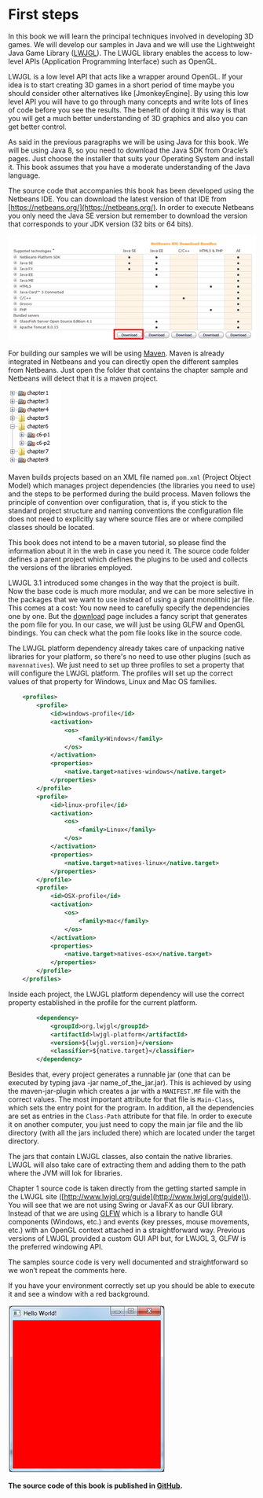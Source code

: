 # First steps

In this book we will learn the principal techniques involved in developing 3D games. We will develop our samples in Java and we will use the Lightweight Java Game Library \([LWJGL](http://www.lwjgl.org/)\). The LWJGL library enables the access to low-level APIs \(Application Programming Interface\) such as OpenGL.

LWJGL is a low level API that acts like a wrapper around OpenGL. If your idea is to start creating 3D games in a short period of time maybe you should consider other alternatives like  \[JmonkeyEngine\]. By using this low level API you will have to go through many concepts and write lots of lines of code before you see the results. The benefit of doing it this way is that you will get a much better understanding of 3D graphics and also you can get better control.

As said in the previous paragraphs we will be using Java for this book. We will be using Java 8, so you need to download the Java SDK from Oracle’s pages. Just choose the installer that suits your Operating System and install it. This book assumes that you have a moderate understanding of the Java language.

The source code that accompanies this book has been developed using the Netbeans IDE. You can download the latest version of that IDE from [https://netbeans.org/](https://netbeans.org/). In order to execute Netbeans you only need the Java SE version but remember to download the version that corresponds to your JDK version \(32 bits or 64 bits\).

![Netbeans download](netbeans_download.png)

For building our samples we will be using [Maven](https://maven.apache.org/). Maven is already integrated in Netbeans and you can directly open the different samples from Netbeans. Just open the folder that contains the chapter sample and Netbeans will detect that it is a maven project.

![Maven projects](maven_projecs.png)

Maven builds projects based on an XML file named `pom.xml` \(Project Object Model\) which manages project dependencies \(the libraries you need to use\) and the steps to be performed during the build process. Maven follows the principle of convention over configuration, that is, if you stick to the standard project structure and naming conventions the configuration file does not need to explicitly say where source files are or where compiled classes should be located.

This book does not intend to be a maven tutorial, so please find the information about it in the web in case you need it.  The source code folder defines a parent project which defines the plugins to be used and collects the versions of the libraries employed.

LWJGL 3.1 introduced some changes in the way that the project is built. Now the base code is much more modular, and we can be more selective in the packages that we want to use instead of using a giant monolithic jar file. This comes at a cost: You now need to carefully specify the dependencies one by one. But the [download](https://www.lwjgl.org/download) page includes a fancy script that generates the pom file for you. In our case, we will just be using GLFW and OpenGL bindings. You can check what the pom file looks like in the source code.

The LWJGL platform dependency already takes care of unpacking native libraries for your platform, so there's no need to use other plugins \(such as `mavennatives`\). We just need to set up three profiles to set a property that will configure the LWJGL platform. The profiles will set up the correct values of that property for Windows, Linux and Mac OS families.

```xml
    <profiles>
        <profile>
            <id>windows-profile</id>
            <activation>
                <os>
                    <family>Windows</family>
                </os>
            </activation>
            <properties>
                <native.target>natives-windows</native.target>
            </properties>                
        </profile>
        <profile>
            <id>linux-profile</id>
            <activation>
                <os>
                    <family>Linux</family>
                </os>
            </activation>
            <properties>
                <native.target>natives-linux</native.target>
            </properties>                
        </profile>
        <profile>
            <id>OSX-profile</id>
            <activation>
                <os>
                    <family>mac</family>
                </os>
            </activation>
            <properties>
                <native.target>natives-osx</native.target>
            </properties>
        </profile>
    </profiles>
```

Inside each project, the LWJGL platform dependency will use the correct property established in the profile for the current platform.

```xml
        <dependency>
            <groupId>org.lwjgl</groupId>
            <artifactId>lwjgl-platform</artifactId>
            <version>${lwjgl.version}</version>
            <classifier>${native.target}</classifier>
        </dependency>
```

Besides that, every project generates a runnable jar \(one that can be executed by typing java -jar name\_of\_the\_jar.jar\). This is achieved by using the maven-jar-plugin which creates a jar with a `MANIFEST.MF` file with the correct values. The most important attribute for that file is `Main-Class`, which sets the entry point for the program. In addition, all the dependencies are set as entries in the `Class-Path` attribute for that file. In order to execute it on another computer, you just need to copy the main jar file and the lib directory \(with all the jars included there\) which are located under the target directory.

The jars that contain LWJGL classes, also contain the native libraries. LWJGL will also take care of extracting them and adding them to the path where the JVM will lok for libraries.

Chapter 1 source code is taken directly from the getting started sample in the LWJGL site \([http://www.lwjgl.org/guide](http://www.lwjgl.org/guide)\). You will see that we are not using Swing or JavaFX as our GUI library. Instead of that we are using [GLFW](www.glfw.org) which is a library to handle GUI components \(Windows, etc.\) and events \(key presses, mouse movements, etc.\) with an OpenGL context attached in a straightforward way. Previous versions of LWJGL provided a custom GUI API but, for LWJGL 3, GLFW is the preferred windowing API.

The samples source code is very well documented and straightforward so we won’t repeat the comments here.

If you have your environment correctly set up you should be able to execute it and see a window with a red background.

![Hello World](hello_world.png)

**The source code of this book is published in **[**GitHub**](https://github.com/lwjglgamedev/lwjglbook)**.**

